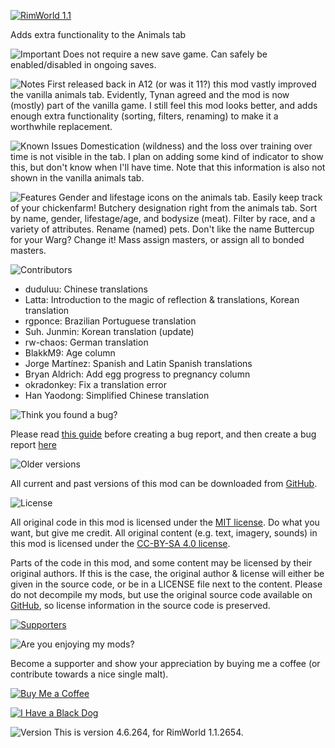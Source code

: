 [![RimWorld 1.1](https://img.shields.io/badge/RimWorld-1.1-brightgreen.svg)](http://rimworldgame.com/)

Adds extra functionality to the Animals tab 


  
  
![Important](https://banners.karel-kroeze.nl/title/Important.png)
Does not require a new save game. 
Can safely be enabled/disabled in ongoing saves. 


  
  
![Notes](https://banners.karel-kroeze.nl/title/Notes.png)
First released back in A12 (or was it 11?) this mod vastly improved the vanilla animals tab. Evidently, Tynan agreed and the mod is now (mostly) part of the vanilla game. I still feel this mod looks better, and adds enough extra functionality (sorting, filters, renaming) to make it a worthwhile replacement. 


  
  
![Known Issues](https://banners.karel-kroeze.nl/title/Known%20Issues.png)
Domestication (wildness) and the loss over training over time is not visible in the tab. I plan on adding some kind of indicator to show this, but don't know when I'll have time. Note that this information is also not shown in the vanilla animals tab.


  
  
![Features](https://banners.karel-kroeze.nl/title/Features.png)
Gender and lifestage icons on the animals tab. Easily keep track of your chickenfarm! 
Butchery designation right from the animals tab. 
Sort by name, gender, lifestage/age, and bodysize (meat). 
Filter by race, and a variety of attributes. 
Rename (named) pets. Don't like the name Buttercup for your Warg? Change it! 
Mass assign masters, or assign all to bonded masters. 


  
  
![Contributors](https://banners.karel-kroeze.nl/title/Contributors.png)
 - duduluu:	Chinese translations
 - Latta:	Introduction to the magic of reflection & translations, Korean translation
 - rgponce:	Brazilian Portuguese translation
 - Suh. Junmin:	Korean translation (update)
 - rw-chaos:	German translation
 - BlakkM9:	Age column
 - Jorge Martínez:	Spanish and Latin Spanish translations
 - Bryan Aldrich:	Add egg progress to pregnancy column
 - okradonkey:	Fix a translation error
 - Han Yaodong:	Simplified Chinese translation


  
  
![Think you found a bug?](https://banners.karel-kroeze.nl/title/Think%20you%20found%20a%20bug%3F.png)

Please read [this guide](http://steamcommunity.com/sharedfiles/filedetails/?id=725234314) before creating a bug report,
and then create a bug report [here](https://github.com/fluffy-mods/AnimalTab/issues)


  
  
![Older versions](https://banners.karel-kroeze.nl/title/Older%20versions.png)

All current and past versions of this mod can be downloaded from [GitHub](https://github.com/fluffy-mods/AnimalTab/releases).


  
  
![License](https://banners.karel-kroeze.nl/title/License.png)

All original code in this mod is licensed under the [MIT license](https://opensource.org/licenses/MIT). Do what you want, but give me credit.
All original content (e.g. text, imagery, sounds) in this mod is licensed under the [CC-BY-SA 4.0 license](http://creativecommons.org/licenses/by-sa/4.0/).

Parts of the code in this mod, and some content may be licensed by their original authors. If this is the case, the original author & license will either be given in the source code, or be in a LICENSE file next to the content. Please do not decompile my mods, but use the original source code available on [GitHub](https://github.com/fluffy-mods/AnimalTab/), so license information in the source code is preserved.

[![Supporters](https://banners.karel-kroeze.nl/donations.png)](https://ko-fi.com/fluffymods)


  
  
![Are you enjoying my mods?](https://banners.karel-kroeze.nl/title/Are%20you%20enjoying%20my%20mods%3F.png)

Become a supporter and show your appreciation by buying me a coffee (or contribute towards a nice single malt).

[![Buy Me a Coffee](http://i.imgur.com/EjWiUwx.gif)](https://ko-fi.com/fluffymods)

[![I Have a Black Dog](https://i.ibb.co/ss59Rwy/New-Project-2.png)](https://www.youtube.com/watch?v=XiCrniLQGYc)



  
  
![Version](https://banners.karel-kroeze.nl/title/Version.png)
This is version 4.6.264, for RimWorld 1.1.2654.